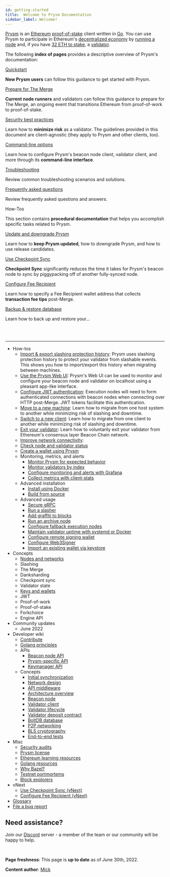 ```yaml
---
id: getting-started
title:  Welcome to Prysm Documentation
sidebar_label: Welcome!
---
```


[Prysm](https://github.com/prysmaticlabs/prysm) is an [Ethereum](https://ethereum.org/en/developers/docs/intro-to-ethereum/) [proof-of-stake](https://ethereum.org/en/developers/docs/consensus-mechanisms/pos/) client written in [Go](https://golang.org). You can use Prysm to participate in Ethereum's [decentralized economy](https://ethereum.org/en/developers/docs/web2-vs-web3/) by [running a node](./install/install-with-script.md) and, if you have [32 ETH to stake](https://ethereum.org/en/staking/), a [validator](./install/install-with-script.md#step-6-run-a-validator-using-prysm).

The following **index of pages** provides a descriptive overview of Prysm's documentation:

<div class='primary-panel'>
<a href='../install/install-with-script'>Quickstart</a>
<p><strong>New Prysm users</strong> can follow this guidance to get started with Prysm.</p>
</div>
<div class='primary-panel'>
<a href='../prepare-for-merge'>Prepare for The Merge</a>
<p><strong>Current node runners</strong> and validators can follow this guidance to prepare for The Merge, an ongoing event that transitions Ethereum from proof-of-work to proof-of-stake.</p>
</div>
<div class='primary-panel'>
<a href='../security-best-practices'>Security best practices</a>
<p>Learn how to <strong>minimize risk</strong> as a validator. The guidelines provided in this document are client-agnostic (they apply to Prysm and other clients, too).</p>
</div>
<div class='primary-panel'>
<a href='../prysm-usage/parameters'>Command-line options</a>
<p>Learn how to configure Prysm's beacon node client, validator client, and more through its <strong>command-line interface</strong>.</p>
</div>
<div class='primary-panel'>
<a href='../troubleshooting/issues-errors'>Troubleshooting</a>
<p>Review common troubleshooting scenarios and solutions.</p>
</div>
<div class='primary-panel'>
<a href='../faq'>Frequently asked questions</a>
<p>Review frequently asked questions and answers.</p>
</div>
<div class='primary-panel'>
<span>How-Tos</span>
<p>This section contains <strong>procedural documentation</strong> that helps you accomplish specific tasks related to Prysm.</p>
</div>
<div class='primary-panel'>
<a href='../prysm-usage/staying-up-to-date'>Update and downgrade Prysm</a>
<p>Learn how to <strong>keep Prysm updated</strong>, how to downgrade Prysm, and how to use release candidates.</p>
</div>
<div class='primary-panel'>
<a href='../prysm-usage/checkpoint-sync'>Use Checkpoint Sync</a>
<p><strong>Checkpoint Sync</strong> significantly reduces the time it takes for Prysm's beacon node to sync by piggypacking off of another fully-synced node.</p>
</div>
<div class='primary-panel'>
<a href='../execution-node/fee-recipient'>Configure Fee Recipient</a>
<p>Learn how to specify a Fee Recipient wallet address that collects <strong>transaction fee tips</strong> post-Merge.</p>
</div>
<div class='primary-panel'>
<a href='../prysm-usage/database-backups'>Backup & restore database</a>
<p>Learn how to back up and restore your...</p>
</div>



<br/>
<br/>

------



 - How-tos
   - [Import & export slashing protection history](./wallet/slashing-protection.md): Prysm uses slashing protection history to protect your validator from slashable events. This shows you how to import/export this history when migrating between machines.
   - [Use the Prysm Web UI](./prysm-usage/web-interface.md): Prysm's Web UI can be used to monitor and configure your beacon node and validator on localhost using a pleasant app-like interface.
   - [Configure JWT authentication](./execution-node/authentication.md): Execution nodes will need to form authenticated connections with beacon nodes when connecting over HTTP post-Merge. JWT tokens facilitate this authentication.
   - [Move to a new machine](./advanced/migrating-keys.md): Learn how to migrate from one host system to another while minimizing risk of slashing and downtime.
   - [Switch to a new client](./advanced/migrating-keys.md): Learn how to migrate from one client to another while minimizing risk of slashing and downtime.
   - [Exit your validator](./wallet/exiting-a-validator.md): Learn how to voluntarily exit your validator from Ethereum's consensus layer Beacon Chain network.
   - [Improve network connectivity](./prysm-usage/p2p-host-ip.md): 
   - [Check node and validator status](./monitoring/checking-status.md)
   - [Create a wallet using Prysm](./wallet/deterministic.md)
   - Monitoring, metrics, and alerts
      - [Monitor Prysm for expected behavior](./monitoring/is-everything-fine.md)
      - [Monitor validators by index](./prysm-usage/individual-validator-monitoring.md)
      - [Configure monitoring and alerts with Grafana](./prysm-usage/monitoring/grafana-dashboard.md)
      - [Collect metrics with client-stats](./prysm-usage/client-stats.md)
   - Advanced installation
     - [Install using Docker](./install/install-with-docker.md)
     - [Build from source](./install/install-with-bazel.md)
   - Advanced usage
     - [Secure gRPC](./prysm-usage/secure-grpc.md)
     - [Run a slasher](./prysm-usage/slasher.md)
     - [Add graffiti to blocks](./prysm-usage/graffiti-file.md)
     - [Run an archive node](./advanced/beacon_node_api.md)
     - [Configure fallback execution nodes](./execution-node/configuring-for-prysm.md)
     - [Maintain validator uptime with systemd or Docker](./advanced/maintaining-uptime.md)
     - [Configure remote signing wallet](./wallet/remote.md)
     - [Configure Web3Signer](./wallet/we3signer.md)
     - [Import an existing wallet via keystore](./wallet/nondeterministic.md)
 - Concepts
   - [Nodes and networks](./concepts/nodes-networks.md)
   - Slashing
   - The Merge
   - Danksharding
   - Checkpoint sync
   - Validator state
   - [Keys and wallets](./wallet/introduction.md)
   - JWT
   - Proof-of-work
   - Proof-of-stake
   - Forkchoice
   - Engine API
 - Community updates
   - June 2022
 - Developer wiki
   - [Contribute](./contribute/contribution-guidelines.md)
   - [Golang principles](./contribute/prysms-golang-principles.md)
   - APIs
     - [Beacon node API](./how-prysm-works/ethereum-public-api.md)
     - [Prysm-specific API](./how-prysm-works/prysm-public-api.md)
     - [Keymanager API](./how-prysm-works/keymanager-api.md)
   - Concepts
     - [Initial synchronization](./devtools/init-state.md)
     - [Network design](./devtools/net-design.md)
     - [API middleware](./devtools/api-middleware.md)
     - [Architecture overview](./how-prysm-works/overview-technical.md)
     - [Beacon node](./how-prysm-works/beacon-node.md)
     - [Validator client](./how-prysm-works/validator-clients.md)
     - [Validator lifecycle](./how-prysm-works/validator-lifecycle.md)
     - [Validator deposit contract](./how-prysm-works/validator-deposit-contract.md)
     - [BoltDB database](./how-prysm-works/database-backend-boltdb.md)
     - [P2P networking](./how-prysm-works/p2p-networking.md)
     - [BLS cryptography](./how-prysm-works/bls-signature-aggregation-and-cryptography.md)
     - [End-to-end tests](./devtools/end-to-end.md)
 - Misc
   - [Security audits](./audits/phase0.md)
   - [Prysm license](./licenses/prysmatic-labs.md)
   - [Ethereum learning resources](./reading/eth2.md)
   - [Golang resources](./reading/golang.md)
   - [Why Bazel?](./reading/bazel.md)
   - [Testnet portmortems](./reading/testnet_postmortems.md)
   - [Block explorers](./devtools/block-explorers.md)
 - vNext
   - [Use Checkpoint Sync (vNext)](./prysm-usage/checkpoint-sync-vNext.md)
   - [Configure Fee Recipient (vNext)](./execution-node/fee-recipient-vNext.md)
 - [Glossary](terminology.md)
 - [File a bug report](./contribute/bugreports.md)


## Need assistance?

Join our [Discord](https://discord.gg/prysmaticlabs) server - a member of the team or our community will be happy to help.



<br />
<div class="admonition admonition-caution alert alert--secondary">
<div class="admonition-content">
<p><strong>Page freshness</strong>: This page is <strong>up to date</strong> as of June 30th, 2022.</p>
<p><strong>Content author</strong>: <a href='https://twitter.com/symbolpunk'>Mick</a></p>
</div>
</div>